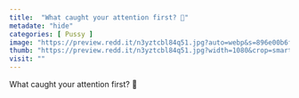 ```yaml
---
title:  "What caught your attention first? 🤔"
metadate: "hide"
categories: [ Pussy ]
image: "https://preview.redd.it/n3yztcbl84q51.jpg?auto=webp&s=896e00b6f6aacbf4bdc80f4afbb5d980f3bcb0db"
thumb: "https://preview.redd.it/n3yztcbl84q51.jpg?width=1080&crop=smart&auto=webp&s=00daa761619ab29700bf8009a201016f3d6fa6a5"
visit: ""
---
```

What caught your attention first? 🤔
